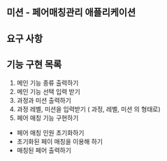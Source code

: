 ## 미션 - 페어매칭관리 애플리케이션

## 요구 사항



## 기능 구현 목록

1. 메인 기능 종류 출력하기
2. 메인 기능 선택 입력 받기
3. 과정과 미션 출력하기
4. 과정 레벨, 미션을 입력받기 ( 과정, 레벨, 미션 의 형태로)
5. 페어 매칭 기능 구현하기
- 페어 매칭 인원 초기화하기
- 초기화된 페이 매칭을 이용해 하기
- 매칭된 페어 출력하기
